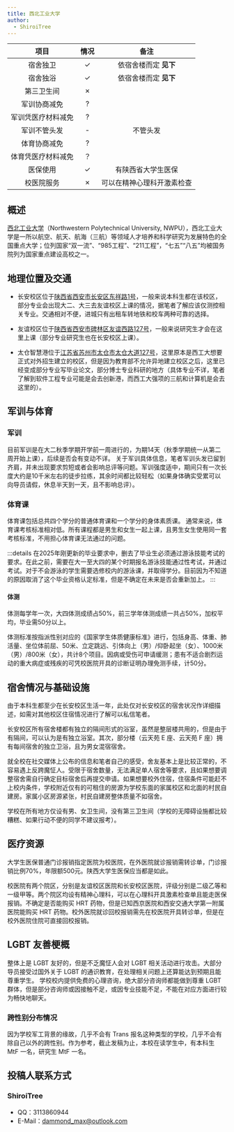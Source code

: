 ```yaml
---
title: 西北工业大学
author:
  - ShiroiTree
---
```


|        项目        | 情况 |     备注     |
| :----------------: | :--: | :----------: |
|      宿舍独卫      |  ✓   |  依宿舍楼而定 **见下**  |
|      宿舍独浴      |  ✓   |  依宿舍楼而定 **见下**  |
|     第三卫生间     |  ✗   |              |
|    军训协商减免    |  ?   |              |
| 军训凭医疗材料减免 |  ?   |              |
|    军训不管头发    |  -   | 不管头发 |
|    体育协商减免    |  ?   |              |
| 体育凭医疗材料减免 |  ？   |              |
|      医保使用      |  ✓   |   有陕西省大学生医保   |
|     校医院服务     |  ✗   |   可以在精神心理科开激素检查 |

<!--
::: info
此表格为介绍学校的基本情况，如果没有或者不想写的话可以去掉。

其中情况如果是正面的或者表示确认使用符号`✓`

其中情况如果是负面的或者表示否认使用符号`✗`

如果情况暂时为未知的使用符号`?`

如果为视情况而定，则使用符号`-`

如果有需要文字补充的情况，请添加到`备注`栏中
:::
-->

## 概述
<!--
::: info
概况部分应包含学校的中文全称、英文全程、英文缩写、官网地址，使用 `[中文全称](官网地址)（英文全称, 英文缩写）` 的格式。接下来可以简单陈述学校的整体情况，例如设置有哪些学科，是否为双一流学校等等。
:::
-->
[西北工业大学](https://www.nwpu.edu.cn/)（Northwestern Polytechnical University, NWPU），西北工业大学是一所以航空、航天、航海（三航）等领域人才培养和科学研究为发展特色的全国重点大学；位列国家“双一流”、“985工程”、“211工程”，“七五”“八五”均被国务院列为国家重点建设高校之一。

## 地理位置及交通
<!--
::: info
这一部分应当以校区名称位于 `[通讯地址](高德地图 POI 链接)` 的形式开头。在此应该阐明哪些学生将会进入哪个校区，是按年级分配校区还是按专业分配校区等等。如果某个校区离市区很远，或者交通不便，应当指出。

如果学校设有多个校区，在接下来的内容中，请注意你所陈述的是否是所有校区的普遍情况。如果你只了解自己所在的校区的情况，而对其他校区并不了解，应当指出。
:::
-->
- 长安校区位于[陕西省西安市长安区东祥路1号](https://amap.com/place/B001D04KRV)，一般来说本科生都在该校区，部分专业会出现大二、大三去友谊校区上课的情况，据笔者了解应该仅测控相关专业。交通相对不便，进城只有出租车转地铁和校车两种可靠的选择。

- 友谊校区位于[陕西省西安市碑林区友谊西路127号](https://amap.com/place/B001D07SN)，一般来说研究生才会在这里上课（部分专业研究生也在长安校区上课）。

- 太仓智慧港位于[江苏省苏州市太仓市太仓大道127号](https://amap.com/place/B0GRLALL7H)，这里原本是西工大想要正式对外招生建立的校区，但是因为教育部不允许异地建立校区之后，这里已经变成部分专业写毕业论文，部分博士专业科研的地方（具体专业不详，笔者了解到软件工程专业可能是会去创新港，而西工大强项的三航和计算机是会去这里的）。

## 军训与体育
<!--
::: info
军训部分重点关注：军训是否强制要求剪短头发，军训的时长、强度，军训能否免训或半训等等；体育部分重点关注：体育课是否男女分开，体育课强度、考核难度，是否可以申请降低标准等等。

此部分可以像下面的例子一样分段写，也可以合并为同一个正文。
:::
-->
### 军训

目前军训是在大二秋季学期开学前一周进行的，为期14天（秋季学期统一从第二周开始上课），后续是否会有变动不详。
关于军训具体信息，笔者军训头发已留到齐肩，并未出现要求剪短或者会影响总评等问题。军训强度适中，期间只有一次长度大约是10千米左右的徒步拉练，其余时间都比较轻松（如果身体确实受累可以向导员请假，休息半天到一天，且不影响总评）。

### 体育课

体育课包括总共四个学分的普通体育课和一个学分的身体素质课。
通常来说，体育课考核标准相对低。所有课程都是男生和女生一起上课，且男生女生使用同一套考核标准，不用担心体育课无法通过的问题。

:::details 
在2025年刚更新的毕业要求中，删去了毕业生必须通过游泳技能考试的要求。在此之前，需要在大一至大四的某个时期报名游泳技能通过性考试，并通过考试。对于不会游泳的学生需要选修校内的游泳课，并取得学分。目前因为不知道的原因取消了这个毕业资格认定标准，但是不确定在未来是否会重新加上。
:::

#### 体测
<!--
::: info
因为考虑到跨性别群体进行的 HRT 治疗可能会影响到体力，且一些学校对于体测较为严格，因此体测部分应当记录详细的体测政策和执行标准。
:::
-->

体测每学年一次，大四体测成绩占50%，前三学年体测成绩一共占50%，加权平均，毕业需50分以上。

体测标准按指派性别对应的《国家学生体质健康标准》进行，包括身高、体重、肺活量、坐位体前屈、50米、立定跳远、引体向上（男）/仰卧起坐（女）、1000米（男）/800米（女），共计8个项目。因病或受伤可申请缓测；患有不适合剧烈运动的重大病症或残疾的可凭校医院开具的诊断证明办理免测手续，计50分。

## 宿舍情况与基础设施
<!--
::: info
宿舍情况重点关注：寝室环境、是否有独立卫浴，是否可以申请调换寝室乃至于单人居住，是否可以校外租房居住等等；基础设施部分重点关注：学校各处是否有第三卫生间。

如果有多个校区且实施的政策不一样，应特别指出。

可以引用 [colleges.chat](https://colleges.chat) 补充说明
:::
-->

由于本科生都至少在长安校区生活一年，此处仅对长安校区的宿舍状况作详细描述，如需对其他校区住宿情况进行了解可以私信笔者。

长安校区所有宿舍楼都有独立的隔间形式的浴室，虽然是整层楼共用的，但是由于有隔间，可以认为是有独立浴室。其次，部分楼（云天苑 E 座、云天苑 F 座）拥有每间宿舍的独立卫浴，且为男女混宿宿舍。

就全校在社交媒体上公布的信息和笔者自己的感受，舍友基本上是比较正常的，不容易遇上反跨魔怔人。受限于宿舍数量，无法满足单人宿舍等要求，且如果想要调整宿舍需自行确定目标宿舍后再提交申请。如果想要校外住宿，住宿条件可能赶不上校内条件，学校附近仅有的可租住的房源为学校东面的家属校区和北面的村民自建房。家属小区房源紧张，村民自建房整体质量不如宿舍。

学校在所有地方仅设有男、女卫生间，没有第三卫生间（学校的无障碍设施都比较糟糕、如果行动不便的同学不建议报考）。

## 医疗资源
<!--
::: info
医疗资源部分包括：校医院能否开具激素检查，能否公费或医保购买 HRT 药物；如果不能，校外的医院能否进行检查与开具药物，能否回校报销，前往校外医院与报销是否方便等等。
:::
-->

大学生医保普通门诊报销指定医院为校医院，在外医院就诊报销需转诊单，门诊报销比例70%，年限额500元。陕西大学生医保应当都是如此。

校医院有两个院区，分别是友谊校区医院和长安校区医院，评级分别是二级乙等和一级甲等。两个院区均设有精神心理科，可以在心理科开具激素检查单且能走医保报销。不确定是否能购买 HRT 药物，但是已知西京医院和西安交通大学第一附属医院能购买 HRT 药物。校外医院就诊回校报销需先在校医院开具转诊单，但是在校外医院住院可直接回校报销。


## LGBT 友善梗概
<!--
::: info
如果不利于跨性别生存请特别指出

这里可以写一些主观感受，如学校、教师、同学是否对 LGBT 友善等，客观内容包括学校是否有 LGBT 专门的社团组织，是否提供 LGBT 的科普等。大部分学校都有提供心理咨询服务，如有心理咨询的经历，可以讲述心理咨询是否跨性别友善、预约是否容易等等。

如果愿意，在此还可以列写一下学校内的跨性别分布情况，但是应特别添加一个小标题来描述。
:::
-->

整体上是 LGBT 友好的，但是不乏魔怔人会对 LGBT 相关活动进行攻击。大部分导员接受过国外关于 LGBT 的通识教育，在处理相关问题上还算能达到预期且能尊重学生。
学校校内提供免费的心理咨询，绝大部分咨询师都能做到尊重 LGBT 群体，但是部分咨询师或因接触不足，或因专业技能不足，不能在对应方面进行较为畅快地聊天。

### 跨性别分布情况

<!--
::: info
对于该校现存跨性别数量不需要特别指出（考虑到时效性问题）
:::
-->

因为学校军工背景的缘故，几乎不会有 Trans 报名这种类型的学校，几乎不会有除自己以外的跨性别。作为参考，截止发稿为止，本校在读学生中，有本科生 MtF 一名，研究生 MtF 一名。

<!--
### 院系探路

::: info
由于不同院系之间可能差异较大，所以可以在这里写下你所在的院系氛围如何，院系老师、同学是否跨性别友善等等。
:::

正文部分

## 其他信息

::: info
如果你认为还有其他需要放在 Wiki 上的内容，可以填写在这个小节中，如果有必要，可以单独添加小标题来分段。
:::

正文部分

---
-->

## 投稿人联系方式

<!--
::: info
如果你愿意，可以进行署名，这需要你在文件头部的 `author` 处添加，并将您的署名添加在下方的小标题中。如果不希望署名，应当移除 `author` 字段，并注释掉「投稿人联系方式」示例小标题。rle.wiki 将自动在署名处添加 `匿名` 字样

为了避免不必要的麻烦，rle.wiki 将自动在署名处添加 `等` 字样，来说明该页面可能也包含了其他人的贡献。你还可以在页面末尾留下你的联系方式，如邮箱等，方便学校的其他跨性别或是有意向报考你的学校的跨性别联系你。你也可以以私聊的形式和他们交流学校的更多情况。
:::
-->
### ShiroiTree

<!--
::: info
请考虑联络方式的未来可用性
:::
-->

- QQ：3113860944
- E-Mail：<dammond_max@outlook.com>
